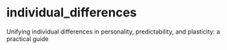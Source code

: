 # individual_differences
Unifying individual differences in personality, predictability, and plasticity: a practical guide
